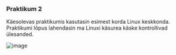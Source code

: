### Praktikum 2

Käesolevas praktikumis kasutasin esimest korda Linux keskkonda. Praktikumi lõpus lahendasin ma Linuxi käsurea käske kontrollivad ülesanded.

![image](https://github.com/user-attachments/assets/4fbd11d4-227c-4945-8625-690694f633fa)
